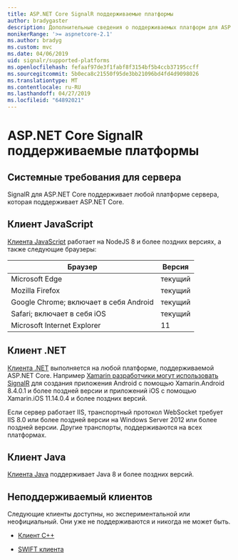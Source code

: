 ```yaml
---
title: ASP.NET Core SignalR поддерживаемые платформы
author: bradygaster
description: Дополнительные сведения о поддерживаемых платформ для ASP.NET Core SignalR.
monikerRange: '>= aspnetcore-2.1'
ms.author: bradyg
ms.custom: mvc
ms.date: 04/06/2019
uid: signalr/supported-platforms
ms.openlocfilehash: fefaaf97de3f1fabf8f3154bf5b4ccb37195ccff
ms.sourcegitcommit: 5b0eca8c21550f95de3bb21096bd4fd4d9098026
ms.translationtype: MT
ms.contentlocale: ru-RU
ms.lasthandoff: 04/27/2019
ms.locfileid: "64892021"
---
```

# <a name="aspnet-core-signalr-supported-platforms"></a>ASP.NET Core SignalR поддерживаемые платформы

## <a name="server-system-requirements"></a>Системные требования для сервера

SignalR для ASP.NET Core поддерживает любой платформе сервера, которая поддерживает ASP.NET Core.

## <a name="javascript-client"></a>Клиент JavaScript

[Клиента JavaScript](https://www.npmjs.com/package/@aspnet/signalr) работает на NodeJS 8 и более поздних версиях, а также следующие браузеры:

| Браузер                         | Версия |
| ------------------------------- | ------- |
| Microsoft Edge                  | текущий |
| Mozilla Firefox                 | текущий |
| Google Chrome; включает в себя Android | текущий |
| Safari; включает в себя iOS            | текущий |
| Microsoft Internet Explorer     | 11      |
 
## <a name="net-client"></a>Клиент .NET

[Клиента .NET](https://www.nuget.org/packages/Microsoft.AspNetCore.SignalR/) выполняется на любой платформе, поддерживаемой ASP.NET Core. Например [Xamarin разработчики могут использовать SignalR](https://github.com/aspnet/Announcements/issues/305) для создания приложения Android с помощью Xamarin.Android 8.4.0.1 и более поздней версии и приложений iOS с помощью Xamarin.iOS 11.14.0.4 и более поздних версий.

Если сервер работает IIS, транспортный протокол WebSocket требует IIS 8.0 или более поздней версии на Windows Server 2012 или более поздней версии. Другие транспорты, поддерживаются на всех платформах.

## <a name="java-client"></a>Клиент Java

[Клиента Java](https://search.maven.org/artifact/com.microsoft.aspnet/signalr) поддерживает Java 8 и более поздних версий.

## <a name="unsupported-clients"></a>Неподдерживаемый клиентов

Следующие клиенты доступны, но экспериментальной или неофициальный. Они уже не поддерживаются и никогда не может быть.

* [Клиент C++](https://github.com/aspnet/SignalR/tree/master/clients/cpp)

* [SWIFT клиента](https://github.com/moozzyk/SignalR-Client-Swift)
